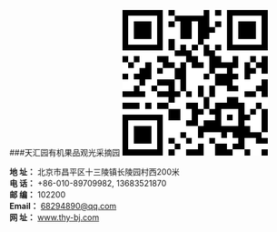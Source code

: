 ###天汇园有机果品观光采摘园
![](chart.jpeg)

**地  址：** 北京市昌平区十三陵镇长陵园村西200米      
**电  话：** +86-010-89709982, 13683521870  
**邮  编：** 102200                             
**Email：** 68294890@qq.com   
**网  址：** www.thy-bj.com    